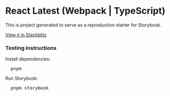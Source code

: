 <h1>React Latest (Webpack | TypeScript)</h1>

<p>
  This is project generated to serve as a reproduction starter for Storybook.
</p>

<a  href="https://stackblitz.com/github/storybookjs/sandboxes/tree/next/react-webpack/18-ts/after-storybook?preset=node=">
  View it in Stackblitz
</a>

<h3>Testing instructions</h3>

<p>Install dependencies:</p>
<pre>
  pnpm
</pre>

<p>Run Storybook:</p>
<pre>
  pnpm storybook
</pre>
